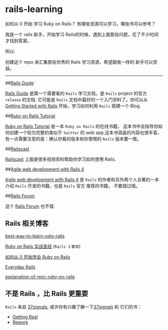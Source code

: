 rails-learning
==============

如何从 0 开始 学习 Ruby on Rails？ 有哪些资源可以学习，哪些书可以参考？

我是一个 rails 新手，开始学习 Rails的时候，遇到上面那些问题，花了不少时间才找到答案。

所以:

创建这个 repo 来汇集那些优秀的 Rails 学习资源，希望跟我一样的 新手可以受益。



---
##[Rails Guide][1]

[Rails Guide][1] 是第一个需要看的 `Rails` 学习文档，是 `Rails` project 的官方 `release` 的文档.
它可能是 `Rails` 文档中最好的一个入门资料了。你可以从 [Getting Started with Rails][2] 开始，学习如何利用 `Rails` 搭建一个 
Blog.



##[Ruby on Rails Tutorial][3]

[Ruby on Rails Tutorial][3] 是一本 `Ruby on Rails` 的在线书籍， 这本书中会指导你如何创建一个较为完整的类似于 `twitter` 的
web app,这本书涵盖的内容也很丰富，有一点需要注意的是：确认你看的版本和你使用的 `Rails` 版本要一致。



##[Railscast][4]


[Railscast][4] 上面是很多视频资料帮助你学习如何使用 Rails. 




##[Agile web development with Rails 4][6]

[Agile web development with Rails 4][6] 是 `Rails` 的作者和另外两个人合著的一本介绍 `Rails` 开发的书籍，也是 `Rails` 官方
推荐的书籍， 不要错过哦。


##[Rails Forum][7]

这个 [Rails Forum][7] 也不错.

## Rails 相关博客

[best-way-to-learn-ruby-rails][8]

[Ruby on Rails 实战圣经][9] (`Rails 3` `繁体`) 

[如何从 0 开始学会 Ruby on Rails][10]

[Everyday Rails][11]

[explanation-of-mvc-ruby-on-rails][12]


## 不是 Rails ，比 Rails 更重要
`Rails` 来自 [37signals][13], 或许你有兴趣了解一下[37signals][13] 和 它们的书：
- [Getting Real][14]
- [Rework][15]


[1]:http://guides.rubyonrails.org/
[2]:http://guides.rubyonrails.org/getting_started.html
[3]:http://ruby.railstutorial.org/ruby-on-rails-tutorial-book
[4]:http://railscasts.com/
[5]:http://astonj.com/tech/best-way-to-learn-ruby-rails/
[6]:http://pragprog.com/book/rails4/agile-web-development-with-rails-4
[7]:https://railsforum.com/
[8]:http://astonj.com/tech/best-way-to-learn-ruby-rails/
[9]:http://ihower.tw/rails3/
[10]:http://huacnlee.com/blog/how-to-start-learning-ruby-on-rails/
[11]:http://everydayrails.com/
[12]:http://blog.elliottheis.com/post/3461828705/explanation-of-mvc-ruby-on-rails
[13]:http://37signals.com/
[14]:http://gettingreal.37signals.com/3705222012-getting_real.pdf
[15]:http://sharkinfestedcustard.files.wordpress.com/2011/10/rework-jason-fried.pdf
